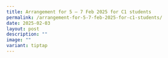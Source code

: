 ```yaml
---
title: Arrangement for 5 – 7 Feb 2025 for C1 students
permalink: /arrangement-for-5-7-feb-2025-for-c1-students/
date: 2025-02-03
layout: post
description: ""
image: ""
variant: tiptap
---
```


